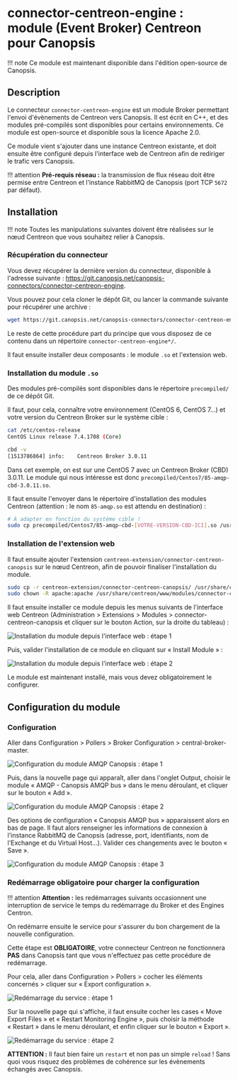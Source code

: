 # connector-centreon-engine : module (Event Broker) Centreon pour Canopsis

!!! note
    Ce module est maintenant disponible dans l'édition open-source de Canopsis.

## Description

Le connecteur `connector-centreon-engine` est un module Broker permettant l'envoi d'évènements de Centreon vers Canopsis. Il est écrit en C++, et des modules pré-compilés sont disponibles pour certains environnements. Ce module est open-source et disponible sous la licence Apache 2.0.

Ce module vient s'ajouter dans une instance Centreon existante, et doit ensuite être configuré depuis l'interface web de Centreon afin de rediriger le trafic vers Canopsis.

!!! attention
    **Pré-requis réseau :** la transmission de flux réseau doit être permise entre Centreon et l'instance RabbitMQ de Canopsis (port TCP `5672` par défaut).

## Installation

!!! note
    Toutes les manipulations suivantes doivent être réalisées sur le nœud Centreon que vous souhaitez relier à Canopsis.

### Récupération du connecteur

Vous devez récupérer la dernière version du connecteur, disponible à l'adresse suivante : https://git.canopsis.net/canopsis-connectors/connector-centreon-engine.

Vous pouvez pour cela cloner le dépôt Git, ou lancer la commande suivante pour récupérer une archive :

```sh
wget https://git.canopsis.net/canopsis-connectors/connector-centreon-engine/-/archive/master/connector-centreon-engine-master.tar.bz2 && tar xjf connector-centreon-engine-master.tar.bz2
```

Le reste de cette procédure part du principe que vous disposez de ce contenu dans un répertoire `connector-centreon-engine*/`.

Il faut ensuite installer deux composants : le module `.so` et l'extension web.

### Installation du module `.so`

Des modules pré-compilés sont disponibles dans le répertoire `precompiled/` de ce dépôt Git.

Il faut, pour cela, connaître votre environnement (CentOS 6, CentOS 7…) et votre version du Centreon Broker sur le système cible :

```sh
cat /etc/centos-release
CentOS Linux release 7.4.1708 (Core)

cbd -v
[1513786864] info:    Centreon Broker 3.0.11
```

Dans cet exemple, on est sur une CentOS 7 avec un Centreon Broker (CBD) 3.0.11. Le module qui nous intéresse est donc `precompiled/Centos7/85-amqp-cbd-3.0.11.so`.

Il faut ensuite l'envoyer dans le répertoire d'installation des modules Centreon (attention : le nom `85-amqp.so` est attendu en destination) :

```sh
# À adapter en fonction du système cible !
sudo cp precompiled/Centos7/85-amqp-cbd-[VOTRE-VERSION-CBD-ICI].so /usr/share/centreon/lib/centreon-broker/85-amqp.so
```

### Installation de l'extension web

Il faut ensuite ajouter l'extension `centreon-extension/connector-centreon-canopsis` sur le nœud Centreon, afin de pouvoir finaliser l'installation du module.

```sh
sudo cp -r centreon-extension/connector-centreon-canopsis/ /usr/share/centreon/www/modules/
sudo chown -R apache:apache /usr/share/centreon/www/modules/connector-centreon-canopsis
```

Il faut ensuite installer ce module depuis les menus suivants de l'interface web Centreon (Administration > Extensions > Modules > connector-centreon-canopsis et cliquer sur le bouton Action, sur la droite du tableau) :

![Installation du module depuis l'interface web : étape 1](img/webextension_install.png)

Puis, valider l'installation de ce module en cliquant sur « Install Module » :

![Installation du module depuis l'interface web : étape 2](img/webextension_install2.png)

Le module est maintenant installé, mais vous devez obligatoirement le configurer.

## Configuration du module

### Configuration

Aller dans Configuration > Pollers > Broker Configuration > central-broker-master.

![Configuration du module AMQP Canopsis : étape 1](img/module_parameters.png)

Puis, dans la nouvelle page qui apparaît, aller dans l'onglet Output, choisir le module « AMQP - Canopsis AMQP bus » dans le menu déroulant, et cliquer sur le bouton « Add ».

![Configuration du module AMQP Canopsis : étape 2](img/module_parameters2.png)

Des options de configuration « Canopsis AMQP bus » apparaissent alors en bas de page. Il faut alors renseigner les informations de connexion à l'instance RabbitMQ de Canopsis (adresse, port, identifiants, nom de l'Exchange et du Virtual Host...). Valider ces changements avec le bouton « Save ».

![Configuration du module AMQP Canopsis : étape 3](img/module_parameters3.png)

### Redémarrage obligatoire pour charger la configuration

!!! attention
    **Attention :** les redémarrages suivants occasionnent une interruption de service le temps du redémarrage du Broker et des Engines Centron.

On redémarre ensuite le service pour s'assurer du bon chargement de la nouvelle configuration.

Cette étape est **OBLIGATOIRE**, votre connecteur Centreon ne fonctionnera **PAS** dans Canopsis tant que vous n'effectuez pas cette procédure de redémarrage.

Pour cela, aller dans Configuration > Pollers > cocher les éléments concernés > cliquer sur « Export configuration ».

![Redémarrage du service : étape 1](img/module_restart1.png)

Sur la nouvelle page qui s'affiche, il faut ensuite cocher les cases « Move Export Files » et « Restart Monitoring Engine », puis choisir la méthode « Restart » dans le menu déroulant, et enfin cliquer sur le bouton « Export ».

![Redémarrage du service : étape 2](img/module_restart2.png)

**ATTENTION :** Il faut bien faire un `restart` et non pas un simple `reload` ! Sans quoi vous risquez des problèmes de cohérence sur les évènements échangés avec Canopsis.

